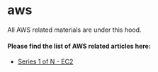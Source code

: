 # aws
All AWS related materials are under this hood.

#### Please find the list of AWS related articles here:
- [Series 1 of N - EC2](https://github.com/naeemmohd/docker/tree/master/Docker%20101/Series%201%20of%20N%20-%20Introduction)
